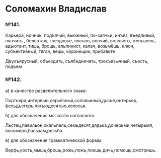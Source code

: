 # Соломахин Владислав 

### №141.

Карьера, ночник, подъячий, вьюжный, по-заячьи, инъяз, въедливый, нянчить , бельэтаж, гнездовье, лосьон, волчий, волчьего, женьшень, адъютант, тишь, брошь, альпинист, калач, возьмёшь, ключ, субъективный, тягач, вещь, корзинщик, прибавьте

Двухъярусный, объездить, съябедничать, трехъязычный, съесть, подъем


### №142. 

а) в качестве разделительного знака:

Портьера,интервью,серьёзный,соловьиный,досье,интерьер,
фельдъегерь,пятьюдесятью,колосья.

б) для обозначения мягкости согласного:

Льстец,павильон,скальпель,семьдесят,дядька,дочерьми,четырьмя,
восьмеро,бальзам,резьба.

в) для обозначения грамматической формы:

Верфь,кость,мышь,брошь,рожь,ложь,поешь,дичь,помощь,смотришь.
